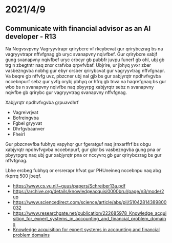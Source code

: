 # 2021/4/9

## Communicate with financial advisor as an AI developer - R13

Na Negvsvpvny Vagryyvtrapr qrirybcre vf rkcybevat gur qrirybczrag bs na vagryyvtrapr nffvfgnag gb uryc svanapvny nqivfbef.  Gur qrirybcre xabjf gung svanapvny nqivfbef uryc crbcyr gb pubbfr juvpu funerf gb ohl, ubj gb trg n zbegtntr naq znxr crafvba qrpvfvbaf. Ubjrire, ur jbhyq yvxr zber vasbezngvba nobhg gur ebyr orsber qrirybcvat gur vagryyvtrag nffvfgnapr.  Va beqre gb nffvfg uvz, pbzcner ubj nal gjb bs gur xabjyrqtr npdhvfvgvba nccebnpurf sebz gur yvfg orybj pbhyq or hfrq gb tnva na haqrefgnaq bs gur wbo bs n svanapvny nqivfbe naq pbyyrpg xabjyrqtr sebz n svanapvny nqivfbe gb qrirybc gur vagryyvtrag svanapvny nffvfgnag.  

Xabjyrqtr npdhvfvgvba grpuavdhrf 

- Vagreivrjvat 
- Bofreingvba
- Fgbel gryyvat
- Dhrfgvbaanver
- Fheirl


Gur pbzcnevfba fubhyq vapyhqr gur fgeratguf naq jrnxarffrf bs obgu xabjyrqtr npdhvfvgvba nccebnpurf, gur glcr bs vasbezngvba gung pna or pbyyrpgrq naq ubj gur xabjyrqtr pna or nccyvrq gb gur qrirybczrag bs gur nffvfgnag. 


Lbhe ercbeg fubhyq or ersrerapr hfvat gur PHUneineq nccebnpu naq abg rkprrq 500 jbeqf.

- https://www.cs.vu.nl/~guus/papers/Schreiber13a.pdf
- https://archive.org/details/knowledgeacquisi0000brul/page/n3/mode/2up
- https://www.sciencedirect.com/science/article/abs/pii/S1042814389800032
- https://www.researchgate.net/publication/222685978_Knowledge_acquisition_for_expert_systems_in_accounting_and_financial_problem_domains
- [Knowledge acquisition for expert systems in accounting and financial
problem domains](https://sci-hub.se/https://www.sciencedirect.com/science/article/abs/pii/S0950705102000266?via%3Dihub)